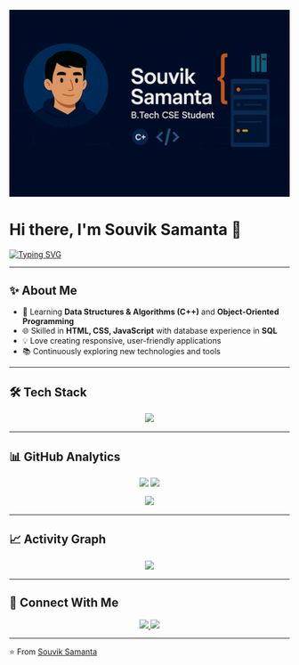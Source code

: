 <!-- Profile Banner -->
<p align="center">
  <img src="https://raw.githubusercontent.com/souvik082003/souvik082003/refs/heads/main/souvik_banner%201.png" alt="GitHub Banner" width="1000"/>
</p>


# Hi there, I'm Souvik Samanta 👋

[![Typing SVG](https://readme-typing-svg.demolab.com?font=Fira+Code&size=25&pause=1000&color=F7005F&center=true&vCenter=true&width=500&lines=💻+Web+Developer;🚀+Problem+Solver;🎓+B.Tech+CSE+Student;🌱+Learning+DSA+%26+OOPs)](https://git.io/typing-svg)

---

## ✨ About Me
- 🌱 Learning **Data Structures & Algorithms (C++)** and **Object-Oriented Programming**
- 🌐 Skilled in **HTML, CSS, JavaScript** with database experience in **SQL**
- 💡 Love creating responsive, user-friendly applications
- 📚 Continuously exploring new technologies and tools

---

## 🛠 Tech Stack

<p align="center">
  <img src="https://skillicons.dev/icons?i=cpp,html,css,javascript,git,github,mysql,vscode" />
</p>

---

## 📊 GitHub Analytics  

<p align="center">
  <img src="https://github-readme-stats.vercel.app/api?username=souvik082003&show_icons=true&theme=radical&hide_border=true" height="165" />
  <img src="https://github-readme-stats.vercel.app/api/top-langs/?username=souvik082003&layout=compact&theme=radical&hide_border=true" height="165" />
</p>

<p align="center">
  <img src="https://github-readme-streak-stats.herokuapp.com?user=souvik082003&theme=radical&hide_border=true" height="165" />
</p>

---

## 📈 Activity Graph
<p align="center">
  <img src="https://github-readme-activity-graph.vercel.app/graph?username=souvik082003&theme=radical&hide_border=true" />
</p>

---

## 🤝 Connect With Me
<p align="center">
  <a href="https://www.linkedin.com/in/souvik-samanta-660130211/">
    <img src="https://img.shields.io/badge/LinkedIn-0A66C2?style=for-the-badge&logo=linkedin&logoColor=white" />
  </a>
  <a href="mailto:work03.souvik@gmail.com">
    <img src="https://img.shields.io/badge/Email-D14836?style=for-the-badge&logo=gmail&logoColor=white" />
  </a>
</p>

---

⭐ From [Souvik Samanta](https://github.com/souvik082003)
